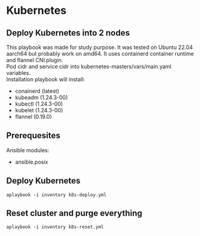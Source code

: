 # Kubernetes
## Deploy Kubernetes into 2 nodes
This playbook was made for study purpose. It was tested on Ubuntu 22.04 aarch64 but probably work on amd64. It uses containerd container runtime and flannel CNI plugin.   
Pod cidr and service cidr into kubernetes-masters/vars/main.yaml variables.   
Installation playbook will install:
- conainerd (latest)
- kubeadm (1.24.3-00)
- kubectl (1.24.3-00)
- kubelet (1.24.3-00)
- flannel (0.19.0)

## Prerequesites
Ansible modules:
- ansible.posix

## Deploy Kubernetes
`aplaybook -i inventory k8s-deploy.yml`   

## Reset cluster and purge everything
`aplaybook -i inventory k8s-reset.yml`